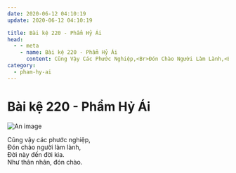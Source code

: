 ```yaml
---
date: 2020-06-12 04:10:19
update: 2020-06-12 04:10:19

title: Bài kệ 220 - Phẩm Hỷ Ái
head:
  - - meta
    - name: Bài kệ 220 - Phẩm Hỷ Ái
      content: Cũng Vậy Các Phước Nghiệp,<Br>Ðón Chào Người Làm Lành,<Br>Ðời Này Đến Đời Kia.<Br>Như Thân Nhân, Đón Chào.<Br>
category:
  - pham-hy-ai
---
```


# Bài kệ 220 - Phẩm Hỷ Ái

![An image](/img/pham-hy-ai/pham-hy-ai-220.jpg)

Cũng vậy các phước nghiệp,<br>Ðón chào người làm lành,<br>Ðời này đến đời kia.<br>Như thân nhân, đón chào.<br>
